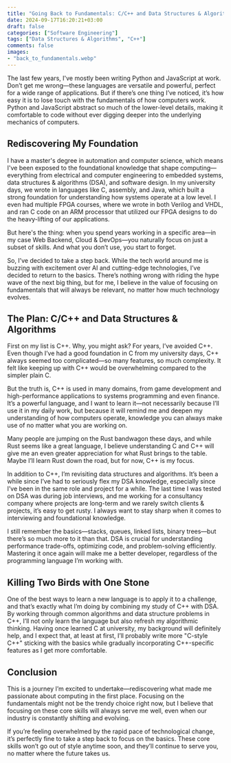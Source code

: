 ```yaml
---
title: "Going Back to Fundamentals: C/C++ and Data Structures & Algorithms"
date: 2024-09-17T16:20:21+03:00
draft: false
categories: ["Software Engineering"]
tags: ["Data Structures & Algorithms", "C++"]
comments: false
images:
- "back_to_fundamentals.webp"
---
```


The last few years, I've mostly been writing Python and JavaScript at work. Don’t get me wrong—these languages are versatile and powerful, perfect for a wide range of applications. But if there’s one thing I’ve noticed, it’s how easy it is to lose touch with the fundamentals of how computers work. Python and JavaScript abstract so much of the lower-level details, making it comfortable to code without ever digging deeper into the underlying mechanics of computers.

## Rediscovering My Foundation

I have a master's degree in automation and computer science, which means I've been exposed to the foundational knowledge that shape computing—everything from electrical and computer engineering to embedded systems, data structures & algorithms (DSA), and software design. In my university days, we wrote in languages like C, assembly, and Java, which built a strong foundation for understanding how systems operate at a low level. I even had multiple FPGA courses, where we wrote in both Verilog and VHDL, and ran C code on an ARM processor that utilized our FPGA designs to do the heavy-lifting of our applications.

But here's the thing: when you spend years working in a specific area—in my case Web Backend, Cloud & DevOps—you naturally focus on just a subset of skills. And what you don’t use, you start to forget.

So, I’ve decided to take a step back. While the tech world around me is buzzing with excitement over AI and cutting-edge technologies, I’ve decided to return to the basics. There’s nothing wrong with riding the hype wave of the next big thing, but for me, I believe in the value of focusing on fundamentals that will always be relevant, no matter how much technology evolves.

## The Plan: C/C++ and Data Structures & Algorithms

First on my list is C++. Why, you might ask? For years, I’ve avoided C++. Even though I’ve had a good foundation in C from my university days, C++ always seemed too complicated—so many features, so much complexity. It felt like keeping up with C++ would be overwhelming compared to the simpler plain C.

But the truth is, C++ is used in many domains, from game development and high-performance applications to systems programming and even finance. It’s a powerful language, and I want to learn it—not necessarily because I’ll use it in my daily work, but because it will remind me and deepen my understanding of how computers operate, knowledge you can always make use of no matter what you are working on.

Many people are jumping on the Rust bandwagon these days, and while Rust seems like a great language, I believe understanding C and C++ will give me an even greater appreciation for what Rust brings to the table. Maybe I’ll learn Rust down the road, but for now, C++ is my focus.

In addition to C++, I’m revisiting data structures and algorithms. It’s been a while since I’ve had to seriously flex my DSA knowledge, especially since I’ve been in the same role and project for a while. The last time I was tested on DSA was during job interviews, and me working for a consultancy company where projects are long-term and we rarely switch clients & projects, it’s easy to get rusty. I always want to stay sharp when it comes to interviewing and foundational knowledge.

I still remember the basics—stacks, queues, linked lists, binary trees—but there’s so much more to it than that. DSA is crucial for understanding performance trade-offs, optimizing code, and problem-solving efficiently. Mastering it once again will make me a better developer, regardless of the programming language I’m working with.

## Killing Two Birds with One Stone

One of the best ways to learn a new language is to apply it to a challenge, and that’s exactly what I’m doing by combining my study of C++ with DSA. By working through common algorithms and data structure problems in C++, I’ll not only learn the language but also refresh my algorithmic thinking. Having once learned C at university, my background will definitely help, and I expect that, at least at first, I’ll probably write more "C-style C++" sticking with the basics while gradually incorporating C++-specific features as I get more comfortable.

## Conclusion

This is a journey I’m excited to undertake—rediscovering what made me passionate about computing in the first place. Focusing on the fundamentals might not be the trendy choice right now, but I believe that focusing on these core skills will always serve me well, even when our industry is constantly shifting and evolving.

If you’re feeling overwhelmed by the rapid pace of technological change, it’s perfectly fine to take a step back to focus on the basics. These core skills won’t go out of style anytime soon, and they’ll continue to serve you, no matter where the future takes us.

